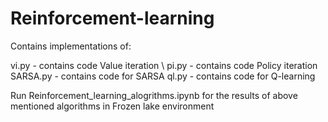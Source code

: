 # Reinforcement-learning
Contains implementations of:

vi.py - contains code Value iteration \\
pi.py - contains code Policy iteration
SARSA.py -  contains code for SARSA
ql.py - contains code for Q-learning

Run Reinforcement_learning_alogrithms.ipynb for the results of above mentioned algorithms in Frozen lake environment
